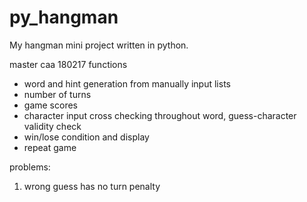 # py_hangman
My hangman mini project written in python. 

master caa 180217 functions
  - word and hint generation from manually input lists
  - number of turns
  - game scores
  - character input cross checking throughout word, guess-character validity check
  - win/lose condition and display
  - repeat game
  
problems:
  1. wrong guess has no turn penalty

